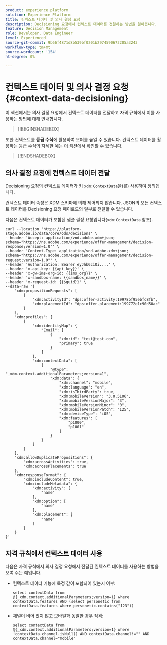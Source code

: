 ```yaml
---
product: experience platform
solution: Experience Platform
title: 컨텍스트 데이터 및 의사 결정 요청
description: Decisioning 요청에서 컨텍스트 데이터를 전달하는 방법을 알아봅니다.
feature: Decision Management
role: Developer, Data Engineer
level: Experienced
source-git-commit: 9b66f4871d8b539bf0201b2974590672205a3243
workflow-type: tm+mt
source-wordcount: '154'
ht-degree: 0%

---
```



# 컨텍스트 데이터 및 의사 결정 요청 {#context-data-decisioning}

이 섹션에서는 의사 결정 요청에서 컨텍스트 데이터를 전달하고 자격 규칙에서 이를 사용하는 방법에 대해 안내합니다.

>[!BEGINSHADEBOX]

또한 컨텍스트를 **등급 수식**&#x200B;에 활용하여 오퍼를 높일 수 있습니다. 컨텍스트 데이터를 활용하는 등급 수식의 자세한 예는 [이 섹션](../offers/ranking/create-ranking-formulas.md#context-data)에서 확인할 수 있습니다.

>[!ENDSHADEBOX]

## 의사 결정 요청에 컨텍스트 데이터 전달

Decisioning 요청의 컨텍스트 데이터가 키 `xdm:ContextData`을(를) 사용하여 정의됩니다.

컨텍스트 데이터 속성은 XDM 스키마에 의해 제어되지 않습니다. JSON의 모든 컨텍스트 데이터를 Decisioning 요청 페이로드의 일부로 전달할 수 있습니다.

다음은 컨텍스트 데이터가 포함된 샘플 결정 요청입니다(`xdm:ContextData` 참조).

```
curl --location 'https://platform-stage.adobe.io/data/core/ods/decisions' \
--header 'Accept: application/vnd.adobe.xdm+json; schema="https://ns.adobe.com/experience/offer-management/decision-response;version=1.0"' \
--header 'Content-Type: application/vnd.adobe.xdm+json; schema="https://ns.adobe.com/experience/offer-management/decision-request;version=1.0"' \
--header 'Authorization: Bearer eyJhbGciOi....' \
--header 'x-api-key: {{api_key}}' \
--header 'x-gw-ims-org-id: {{ims_org}}' \
--header 'x-sandbox-name: {{sandbox_name}}' \
--header 'x-request-id: {{$guid}}' \
--data-raw '{
    "xdm:propositionRequests": [
        {
            "xdm:activityId": "dps:offer-activity:19978bf95ebfc8fb",
            "xdm:placementId": "dps:offer-placement:199772e1c90d50ac"
        }
    ],
    "xdm:profiles": [
        {
            "xdm:identityMap": {
                "Email": [
                    {
                        "xdm:id": "test@test.com",
                        "primary": true
                    }
                ]
            },
            "xdm:contextData": [
                {
                    "@type": "_xdm.context.additionalParameters;version=1",
                    "xdm:data": {
                        "xdm:channel": "mobile",
                        "xdm:language": "en",
                        "xdm:isThirdParty": true,
                        "xdm:mobileVersion": "3.0.5106",
                        "xdm:mobileVersionMajor": "3",
                        "xdm:mobileVersionMinor": "0",
                        "xdm:mobileVersionPatch": "125",
                        "xdm:deviceType": "iOS",
                        "xdm:features": [
                            "p1000",
                            "p1001"
                        ]
                    }
                }
            ]
        }
    ],
    "xdm:allowDuplicatePropositions": {
        "xdm:acrossActivities": true,
        "xdm:acrossPlacements": true
    },
    "xdm:responseFormat": {
        "xdm:includeContent": true,
        "xdm:includeMetadata": {
            "xdm:activity": [
                "name"
            ],
            "xdm:option": [
                "name"
            ],
            "xdm:placement": [
                "name"
            ]
        }
    }
}'
```

## 자격 규칙에서 컨텍스트 데이터 사용

다음은 자격 규칙에서 의사 결정 요청에서 전달된 컨텍스트 데이터를 사용하는 방법을 보여 주는 예입니다.

* 컨텍스트 데이터 기능에 특정 값이 포함되어 있는지 여부:

  ```
  select contextData from @{_xdm.context.additionalParameters;version=1} where contextData.features AND (select personetic from contextData.features where personetic.contains("123"))
  ```

* 채널이 비어 있지 않고 모바일과 동일한 경우 적격:

  ```
  select contextData from @{_xdm.context.additionalParameters;version=1} where !contextData.channel.isNull() AND contextData.channel!="" AND contextData.channel="mobile"
  ```
